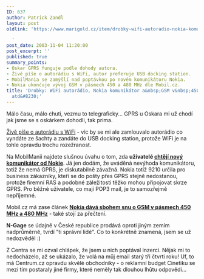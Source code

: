 ```yaml
---
ID: 637
author: Patrick Zandl
layout: post
oldlink: 'https://www.marigold.cz/item/drobky-wifi-autoradio-nokia-komunikator-a-gsm-v-450-mhz-pasmu-atd

  '
post_date: 2003-11-04 11:20:00
post_excerpt: ''
published: true
summary_points:
- Oskar GPRS funguje podle dohody autora.
- Živě píše o autorádiu s WiFi, autor preferuje USB docking station.
- MobilMania se zamýšlí nad poptávkou po novém komunikátoru Nokia.
- Nokia ukončuje vývoj GSM v pásmech 450 a 480 MHz dle Mobil.cz.
title: 'Drobky: WiFi autorádio, Nokia komunikátor a&nbsp;GSM v&nbsp;450 MHz pásmu
  atd&#8230;'
---
```


<p>
Málo času, málo chuti, vezmu to telegraficky... GPRS u Oskara mi už chodí jak jsme se s oskárkem dohodli, tak prima. </p>

<p>
<A href="http://www.zive.cz/h/Udelatka/Ar.asp?ARI=113433&amp;CAI=2135" target=_blank>Živě píše o autorádiu s WiFi</A> - víc by se mi ale zamlouvalo autorádio co vyndáte ze šachty a zandáte do USB docking station, protože WiFi je na tohle opravdu trochu rozežranost.</p>

<p>
Na MobilManii najdete slušnou úvahu o tom, zda <STRONG>uživatelé </STRONG><A href="http://www.mobilmania.cz/Mobilnitelefony/Ar.asp?ARI=105578&amp;CAI=2103" target=_blank><STRONG>chtějí nový komunikátor od Nokie</STRONG></A>. Já jen dodám, že uváděná nevýhoda komunikátoru, totiž že nemá GPRS, je diskutabilně závažná. Nokia totiž 9210 určila pro business zákazníky, kteří se do pošty přes GPRS stejně nedostanou, protože firemní RAS a podobné záležitosti těžko mohou připojovat skrze GPRS. Pro běžné uživatele, co mají POP3 mail, je to samozřejmě nepříjemné.</p>

<p>
Mobil.cz má zase článek <A href="http://mobil.idnes.cz/mobilni_komunikace/mobilni_technologie/zpravy-mobilni_technologie/gsm400zruseno031104.html"><STRONG>Nokia dává sbohem snu o GSM v pásmech 450 MHz a 480 MHz</STRONG></A>&#160;- také stojí za přečtení. </p>

<p>
<STRONG>N-Gage</STRONG> se údajně v České republice prodává oproti jiným zemím nadprůměrně, tvrdí "ti správní lidé". Co to konkrétně znamená, jsem se už nedozvěděl :)</p>

<p>
Z Centra se mi ozval chlápek, že jsem u nich poptával inzerci. Nějak mi to nedocházelo, až se ukázalo, že volá na můj email starý tři čtvrti roku! Uf, to má Centrum.cz opravdu skvělé obchodníky - o reklamní budget Cinetiku se mezi tím postaraly jiné firmy, které neměly tak dlouhou lhůtu odpovědi...</p>